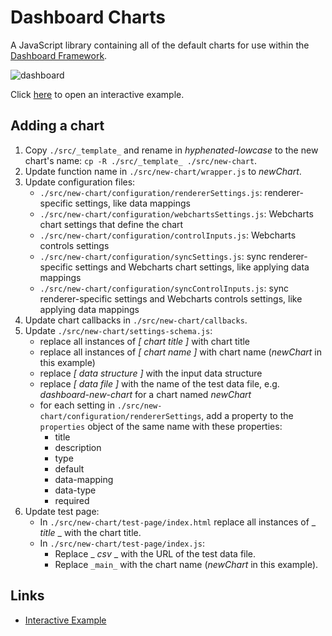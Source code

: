 # Dashboard Charts
A JavaScript library containing all of the default charts for use within the [Dashboard Framework](https://github.com/RhoInc/dashboard-framework).

![dashboard](https://user-images.githubusercontent.com/5428548/62957923-b980a900-bdc3-11e9-8045-4a140acc6851.png)

Click [here](https://rhoinc.github.io/dashboard-charts/test-page/) to open an interactive example.

## Adding a chart
1. Copy `./src/_template_` and rename in _hyphenated-lowcase_ to the new chart's name: `cp -R ./src/_template_ ./src/new-chart`.
2. Update function name in `./src/new-chart/wrapper.js` to _newChart_.
3. Update configuration files:
    * `./src/new-chart/configuration/rendererSettings.js`: renderer-specific settings, like data mappings
    * `./src/new-chart/configuration/webchartsSettings.js`: Webcharts chart settings that define the chart
    * `./src/new-chart/configuration/controlInputs.js`: Webcharts controls settings
    * `./src/new-chart/configuration/syncSettings.js`: sync renderer-specific settings and Webcharts chart settings, like applying data mappings
    * `./src/new-chart/configuration/syncControlInputs.js`: sync renderer-specific settings and Webcharts controls settings, like applying data mappings
4. Update chart callbacks in `./src/new-chart/callbacks`.
5. Update `./src/new-chart/settings-schema.js`:
    * replace all instances of _[ chart title ]_ with chart title
    * replace all instances of _[ chart name ]_ with chart name (_newChart_ in this example)
    * replace _[ data structure ]_ with the input data structure
    * replace _[ data file ]_ with the name of the test data file, e.g. _dashboard-new-chart_ for a chart named _newChart_
    * for each setting in `./src/new-chart/configuration/rendererSettings`, add a property to the `properties` object of the same name with these properties:
        * title
        * description
        * type
        * default
        * data-mapping
        * data-type
        * required
6. Update test page:
    * In `./src/new-chart/test-page/index.html` replace all instances of _ _title_ _ with the chart title.
    * In `./src/new-chart/test-page/index.js`:
        * Replace _ _csv_ _ with the URL of the test data file.
        * Replace `_main_` with the chart name (_newChart_ in this example).

## Links 
- [Interactive Example](https://rhoinc.github.io/dashboard-charts/test-page/)
